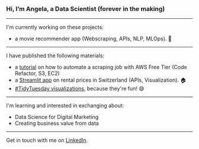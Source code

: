 ### Hi, I’m Angela, a Data Scientist (forever in the making)

___________________________

I'm currently working on these projects:

- a movie recommender app (Webscraping, APIs, NLP, MLOps). :movie_camera: 
___________________________

I have published the following materials:

- a [tutorial](https://medium.com/@angelaniederberger/automated-web-scraping-with-aws-72b7f80c2927) on how to automate a scraping job with AWS Free Tier (Code Refactor, S3, EC2)
- a [Streamlit app](https://github.com/Alessine/swiss_rents) on rental prices in Switzerland (APIs, Visualization). :house: 
- [#TidyTuesday visualizations](https://github.com/Alessine/TidyTuesday-Visualizations), because they're fun! :smile: 

___________________________

I'm learning and interested in exchanging about:

- Data Science for Digital Marketing
- Creating business value from data

___________________________

Get in touch with me on [LinkedIn](https://www.linkedin.com/in/angela-niederberger/). 


<!---
Alessine/Alessine is a ✨ special ✨ repository because its `README.md` (this file) appears on your GitHub profile.
You can click the Preview link to take a look at your changes.
--->
